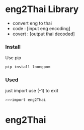 # eng2Thai Library

  - convert eng to thai
  - code : [input eng encoding]
  - covert : [output thai decoded]

### Install

Use pip

```sh
pip install loongpom
```

### Used
just import use (-1) to exit
```sh
>>>import eng2Thai
```

# eng2Thai
